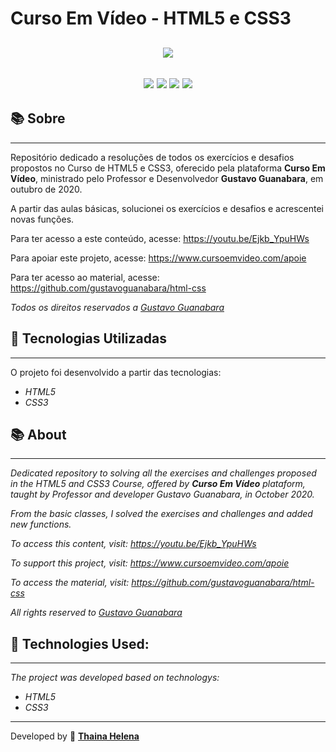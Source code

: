<h1> 
    Curso Em Vídeo - HTML5 e CSS3
</h1>

<h2 align="center">
<img src="https://i.imgur.com/eyBOfEI.png">
</h2>

<h2 align="center">
    <a href="https://www.facebook.com/CursosEmVideo/" target="_blank"><img class="link" src="https://i.imgur.com/s9wDAAI.png?1"></a> <a href="https://www.youtube.com/watch?v=Ejkb_YpuHWs&list=PLHz_AreHm4dkZ9-atkcmcBaMZdmLHft8n&ab_channel=CursoemV%C3%ADdeo" target="_blank"><img class="link" src="https://i.imgur.com/zG40AZC.png?1"></a> <a href="https://twitter.com/guanabara" target="_blank"><img class="link" src="https://i.imgur.com/0Xfla8g.png?1"></a> <a href="https://www.cursoemvideo.com/" target="_blank"><img class="link" src="https://i.imgur.com/skUash9.png?1"></a>
</h2>

## 📚 Sobre
------------
Repositório dedicado a resoluções de todos os exercícios e desafios propostos no Curso de HTML5 e CSS3, oferecido pela plataforma **Curso Em Vídeo**, ministrado pelo Professor e Desenvolvedor **Gustavo Guanabara**, em outubro de 2020.

A partir das aulas básicas, solucionei os exercícios e desafios e acrescentei novas funções.

Para ter acesso a este conteúdo, acesse: https://youtu.be/Ejkb_YpuHWs

Para apoiar este projeto, acesse: https://www.cursoemvideo.com/apoie

Para ter acesso ao material, acesse: https://github.com/gustavoguanabara/html-css

*Todos os direitos reservados a <a href="https://github.com/gustavoguanabara/html-css/blob/master/LICENSE">Gustavo Guanabara</a>*

## 🚀 Tecnologias Utilizadas
------------
O projeto foi desenvolvido a partir das tecnologias:

- *HTML5*
- *CSS3*


## 📚 About
------------
*Dedicated repository to solving all the exercises and challenges proposed in the HTML5 and CSS3 Course, offered by **Curso Em Vídeo** plataform, taught by Professor and developer Gustavo Guanabara, in October 2020.*

*From the basic classes, I solved the exercises and challenges and added new functions.*

*To access this content, visit: https://youtu.be/Ejkb_YpuHWs*

*To support this project, visit: https://www.cursoemvideo.com/apoie*

*To access the material, visit: https://github.com/gustavoguanabara/html-css*

*All rights reserved to <a href="https://github.com/gustavoguanabara/html-css/blob/master/LICENSE">Gustavo Guanabara</a>*

## 🚀 Technologies Used:
------------
*The project was developed based on technologys:*

- *HTML5*
- *CSS3*

--------------

Developed by 🍁 [**Thaina Helena**](https://github.com/Thainahelena)